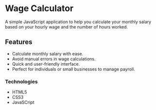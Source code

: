 # Wage Calculator

A simple JavaScript application to help you calculate your monthly salary based on your hourly wage and the number of hours worked.

## Features

- Calculate monthly salary with ease.
- Avoid manual errors in wage calculations.
- Quick and user-friendly interface.
- Perfect for individuals or small businesses to manage payroll.

### Technologies
- HTML5
- CSS3
- JavaSCript
